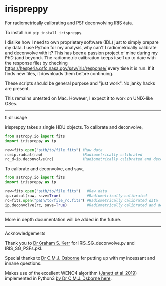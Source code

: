 # irispreppy
For radiometrically calibrating and PSF deconvolving IRIS data.

To install run `pip install irispreppy`.

I dislike how I need to own proprietary software (IDL) just to simply prepare my data. I use Python for my analysis, why can't I radiometrically calibrate and deconvolve with it?
This has been a passion project of mine during my PhD (and beyond). The radiometric calibration keeps itself up to date with the response files by checking https://hesperia.gsfc.nasa.gov/ssw/iris/response/ every time it is run. If it finds new files, it downloads them before continuing.

These scripts should be general purpose and "just work". No janky hacks are present.

This remains untested on Mac. However, I expect it to work on UNIX-like OSes.

---

tl;dr usage

irispreppy takes a single HDU objects. To calibrate and deconvolve,

```python
from astropy.io import fits
import irispreppy as ip

raw=fits.open("path/to/file.fits") #Raw data
rc=ip.radcal(raw)		           #Radiometrically calibrated
rc_d=ip.deconvolve(rc)		       #Radiometrically calibrated and deconvolved
```

To calibrate and deconvolve, and save,

```python
from astropy.io import fits
import irispreppy as ip

raw=fits.open("path/to/file.fits")   #Raw data
ip.radcal(raw, save=True)		     #Radiometrically calibrated
rc=fits.open("path/to/file_rc.fits") #Radiometrically calibrated data
ip.deconvolve(rc, save=True)	     #Radiometrically calibrated and deconvolved
```

---

More in depth documentation will be added in the future.

---

Acknowledgements

Thank you to [Dr Graham S. Kerr](https://github.com/grahamkerr) for IRIS_SG_deconvolve.py and IRIS_SG_PSFs.pkl.

Special thanks to [Dr C.M.J. Osborne](https://github.com/Goobley) for putting up with my incessant and innane questions.

Makes use of the excellent WENO4 algorithm ([Janett et al. 2019](https://ui.adsabs.harvard.edu/abs/2019A%26A...624A.104J/abstract)) implemented in Python3 [by Dr C.M.J. Osborne here](https://github.com/Goobley/Weno4Interpolation).
